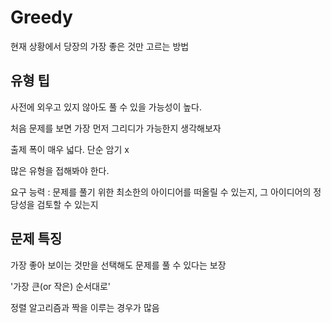 # Greedy 

현재 상황에서 당장의 가장 좋은 것만 고르는 방법

## 유형 팁

사전에 외우고 있지 않아도 풀 수 있을 가능성이 높다.

처음 문제를 보면 가장 먼저 그리디가 가능한지 생각해보자

출제 폭이 매우 넓다. 단순 암기 x

많은 유형을 접해봐야 한다. 

요구 능력 : 문제를 풀기 위한 최소한의 아이디어를 떠올릴 수 있는지, 그 아이디어의 정당성을 검토할 수 있는지

## 문제 특징

가장 좋아 보이는 것만을 선택해도 문제를 풀 수 있다는 보장 

'가장 큰(or 작은) 순서대로'

정렬 알고리즘과 짝을 이루는 경우가 많음

